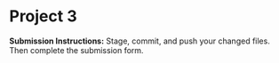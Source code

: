 # Project 3

**Submission Instructions:** Stage, commit, and push your changed files. Then complete the submission form.
